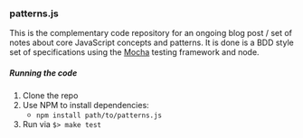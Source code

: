 ### patterns.js

This is the complementary code repository for an ongoing blog post / set
of notes about core JavaScript concepts and patterns. It is done is a
BDD style set of specifications using the [Mocha](http://visionmedia.github.com/mocha/) testing framework and node.

##### Running the code
1. Clone the repo
2. Use NPM to install dependencies: 
	* `npm install path/to/patterns.js`
3. Run via `$> make test`
